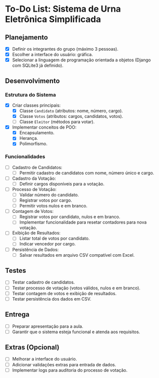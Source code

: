 # To-Do List: Sistema de Urna Eletrônica Simplificada

## Planejamento
- [x] Definir os integrantes do grupo (máximo 3 pessoas).
- [x] Escolher a interface do usuário: gráfica.
- [x] Selecionar a linguagem de programação orientada a objetos (Django com SQLite3 já definido).

## Desenvolvimento
### Estrutura do Sistema
- [x] Criar classes principais:
    - [x] Classe `Candidato` (atributos: nome, número, cargo).
    - [x] Classe `Votos` (atributos: cargos, candidatos, votos).
    - [ ] Classe `Eleitor` (métodos para votar).
- [x] Implementar conceitos de POO:
    - [x] Encapsulamento.
    - [x] Herança.
    - [x] Polimorfismo.

### Funcionalidades
- [ ] Cadastro de Candidatos:
    - [ ] Permitir cadastro de candidatos com nome, número único e cargo.
- [ ] Cadastro da Votação:
    - [ ] Definir cargos disponíveis para a votação.
- [ ] Processo de Votação:
    - [ ] Validar número do candidato.
    - [ ] Registrar votos por cargo.
    - [ ] Permitir votos nulos e em branco.
- [ ] Contagem de Votos:
    - [ ] Registrar votos por candidato, nulos e em branco.
    - [ ] Implementar funcionalidade para resetar contadores para nova votação.
- [ ] Exibição de Resultados:
    - [ ] Listar total de votos por candidato.
    - [ ] Indicar vencedor por cargo.
- [ ] Persistência de Dados:
    - [ ] Salvar resultados em arquivo CSV compatível com Excel.

## Testes
- [ ] Testar cadastro de candidatos.
- [ ] Testar processo de votação (votos válidos, nulos e em branco).
- [ ] Testar contagem de votos e exibição de resultados.
- [ ] Testar persistência dos dados em CSV.

## Entrega
- [ ] Preparar apresentação para a aula.
- [ ] Garantir que o sistema esteja funcional e atenda aos requisitos.

## Extras (Opcional)
- [ ] Melhorar a interface do usuário.
- [ ] Adicionar validações extras para entrada de dados.
- [ ] Implementar logs para auditoria do processo de votação.